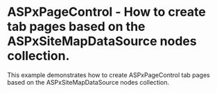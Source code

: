 # ASPxPageControl - How to create tab pages based on the ASPxSiteMapDataSource nodes collection.


<p>This example demonstrates how to create ASPxPageControl tab pages based on the ASPxSiteMapDataSource nodes collection.</p>

<br/>


